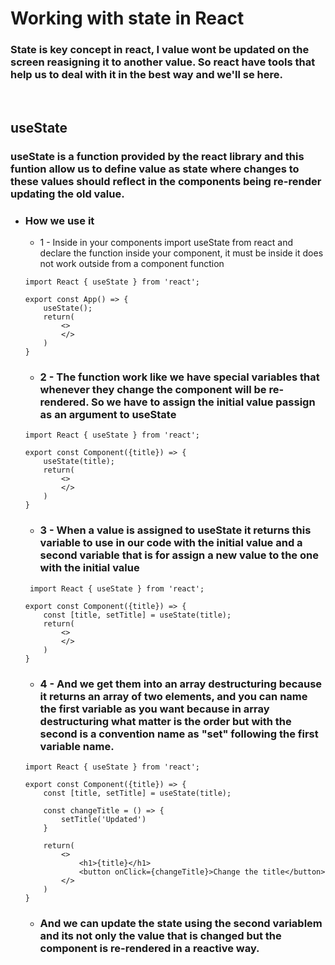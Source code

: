 # Working with state in React
### State is key concept in react, I value wont be updated on the screen reasigning it to another value. So react have tools that help us to deal with it in the best way and we'll se here.
<br>

## useState
### useState is a function provided by the react library and this funtion allow us to define value as state where changes to these values should reflect in the components being re-render updating the old value.
* ### How we use it 
    * 1 - Inside in your components import useState from react and declare the function inside your component, it must be inside it does not work outside from a component function
    ````
    import React { useState } from 'react';

    export const App() => {
        useState();
        return(
            <>
            </>
	    )
    }
    ````
    * ### 2 - The function work like we have special variables that whenever they change the component will be re-rendered. So we have to assign the initial value passign as an argument to useState
    ````
    import React { useState } from 'react';

    export const Component({title}) => {
        useState(title);
        return(
            <>
            </>
	    )
    }
    ````
    * ### 3 - When a value is assigned to useState it returns this variable to use in our code with the initial value and a second variable that is for assign a new value to the one with the initial value  
    ````
     import React { useState } from 'react';

    export const Component({title}) => {
        const [title, setTitle] = useState(title);
        return(
            <>
            </>
	    )
    }
    ````
    * ### 4 - And we get them into an array destructuring because it returns an array of two elements, and you can name the first variable as you want because in array destructuring what matter is the order but with the second is a convention name as "set" following the first variable name.
    ````
    import React { useState } from 'react';

    export const Component({title}) => {
        const [title, setTitle] = useState(title);
        
        const changeTitle = () => {
            setTitle('Updated')
        }

        return(
            <>
                <h1>{title}</h1>
                <button onClick={changeTitle}>Change the title</button>
            </>
	    )
    }
    ````
    * ### And we can update the state using the second variablem and its not only the value that is changed but the component is re-rendered in a reactive way.

